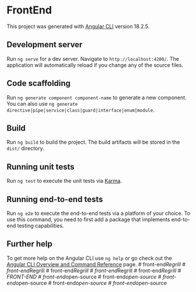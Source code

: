 # FrontEnd

This project was generated with [Angular CLI](https://github.com/angular/angular-cli) version 18.2.5.

## Development server

Run `ng serve` for a dev server. Navigate to `http://localhost:4200/`. The application will automatically reload if you change any of the source files.

## Code scaffolding

Run `ng generate component component-name` to generate a new component. You can also use `ng generate directive|pipe|service|class|guard|interface|enum|module`.

## Build

Run `ng build` to build the project. The build artifacts will be stored in the `dist/` directory.

## Running unit tests

Run `ng test` to execute the unit tests via [Karma](https://karma-runner.github.io).

## Running end-to-end tests

Run `ng e2e` to execute the end-to-end tests via a platform of your choice. To use this command, you need to first add a package that implements end-to-end testing capabilities.

## Further help

To get more help on the Angular CLI use `ng help` or go check out the [Angular CLI Overview and Command Reference](https://angular.dev/tools/cli) page.
#   f r o n t - e n d _ R e g r i l l  
 #   f r o n t - e n d _ R e g r i l l  
 #   f r o n t - e n d _ R e g r i l l  
 #   f r o n t - e n d _ R e g r i l l  
 #   f r o n t - e n d _ R e g r i l l  
 #   F R O N T - E N D  
 #   f r o n t - e n d _ o p e n - s o u r c e  
 #   f r o n t - e n d _ o p e n - s o u r c e  
 #   f r o n t - e n d _ o p e n - s o u r c e  
 #   f r o n t - e n d _ o p e n - s o u r c e  
 #   f r o n t - e n d _ o p e n - s o u r c e  
 